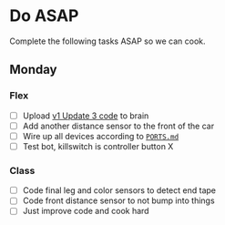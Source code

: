 # Do ASAP

Complete the following tasks ASAP so we can cook.

## Monday

### Flex

 - [ ] Upload [v1 Update 3 code](https://github.com/JiningLiu/POEAuton/blob/db1937d011ea49b6ce23679627ae04f3af062d49/AutonCar.v5cpp) to brain
 - [ ] Add another distance sensor to the front of the car
 - [ ] Wire up all devices according to [`PORTS.md`](https://github.com/JiningLiu/POEAuton/blob/main/PORTS.md)
 - [ ] Test bot, killswitch is controller button X

### Class

 - [ ] Code final leg and color sensors to detect end tape
 - [ ] Code front distance sensor to not bump into things
 - [ ] Just improve code and cook hard

